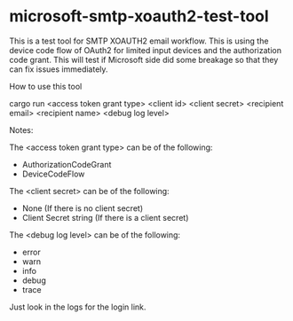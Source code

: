 # microsoft-smtp-xoauth2-test-tool
This is a test tool for SMTP XOAUTH2 email workflow. This is using the device code flow of OAuth2 for limited input devices and the authorization code grant. This will test if Microsoft side did some breakage so that they can fix issues immediately.


How to use this tool

cargo run \<access token grant type\> \<client id\> \<client secret\> \<recipient email\> \<recipient name\> \<debug log level\>


Notes:

The \<access token grant type\> can be of the following:
- AuthorizationCodeGrant
- DeviceCodeFlow

The \<client secret\> can be of the following:
- None (If there is no client secret)
- Client Secret string (If there is a client secret)

The \<debug log level\> can be of the following:
- error
- warn
- info
- debug
- trace

Just look in the logs for the login link.